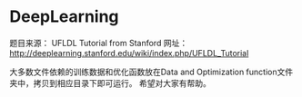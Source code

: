 # DeepLearning

题目来源：  UFLDL Tutorial from Stanford
网址：      http://deeplearning.stanford.edu/wiki/index.php/UFLDL_Tutorial

大多数文件依赖的训练数据和优化函数放在Data and Optimization function文件夹中，拷贝到相应目录下即可运行。
希望对大家有帮助。
